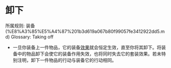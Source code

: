# 卸下

所属规则: 装备 (%E8%A3%85%E5%A4%87%201b3d619a067b80f99057fe3412922dd5.md)
Glossary: Taking off

- 一旦你装备上一件物品，它的装备[效果](%E6%95%88%E6%9E%9C%201ced619a067b80929de8f2cc0076ad64.md)就会恒定生效，直至你将其卸下。将装备中的物品卸下会使它的装备作用失效，也将同时失去它的套装效果。若未特别注明，卸下一件物品的行动与装备它的行动相同。